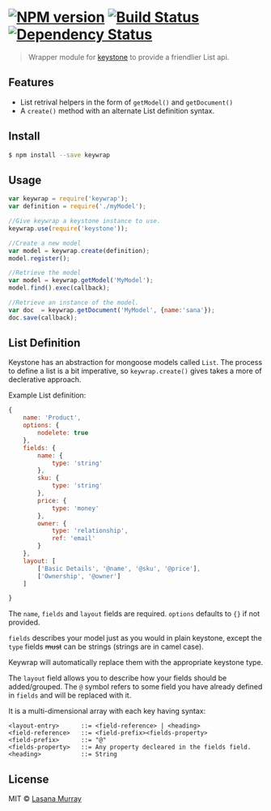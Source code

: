 
#  [![NPM version][npm-image]][npm-url] [![Build Status][travis-image]][travis-url] [![Dependency Status][daviddm-url]][daviddm-image]

> Wrapper module for [keystone](http://keystonejs.com) to provide a friendlier List api.

## Features
* List retrival helpers in the form of `getModel()` and `getDocument()`
* A `create()` method with an alternate List definition syntax.

## Install

```sh
$ npm install --save keywrap
```

## Usage

```js
var keywrap = require('keywrap');
var definition = require('./myModel');

//Give keywrap a keystone instance to use.
keywrap.use(require('keystone'));

//Create a new model
var model = keywrap.create(definition);
model.register();

//Retrieve the model 
var model = keywrap.getModel('MyModel');
model.find().exec(callback);

//Retrieve an instance of the model.
var doc  = keywrap.getDocument('MyModel', {name:'sana'});
doc.save(callback);

```

## List Definition

Keystone has an abstraction for mongoose models called `List`. The process to define a list is a bit imperative,
so `keywrap.create()` gives takes a more of declerative
approach.

Example List definition:

```javascript
{
	name: 'Product',
	options: {
		nodelete: true
	},
	fields: {
		name: {
			type: 'string'
		},
		sku: {
			type: 'string'
		},
		price: {
			type: 'money'
		},
		owner: {
			type: 'relationship',
			ref: 'email'
		}
	},
	layout: [
		['Basic Details', '@name', '@sku', '@price'],
		['Ownership', '@owner']
	]

}


```

The `name`, `fields` and `layout` fields are required. `options` defaults to `{}` if not provided.

`fields` describes your model just as you would in 
plain keystone, except the `type` fields ~~must~~ can be strings
(strings are in camel case).

Keywrap will automatically replace them with the appropriate keystone type. 

The `layout` field allows you to describe how your fields should be added/grouped.
The `@` symbol refers to some field you have already defined in
`fields` and will be replaced with it.

It is a multi-dimensional array with each key having syntax:

    <layout-entry>      ::= <field-reference> | <heading>
    <field-reference>   ::= <field-prefix><fields-property>
    <field-prefix>      ::= "@"
    <fields-property>   ::= Any property decleared in the fields field.
    <heading>           ::= String
 




## License

MIT © [Lasana Murray](http://trinistorm.org)


[npm-url]: https://npmjs.org/package/keywrap
[npm-image]: https://badge.fury.io/js/keywrap.svg
[travis-url]: https://travis-ci.org/metasansana/keywrap
[travis-image]: https://travis-ci.org/metasansana/keywrap.svg?branch=master
[daviddm-url]: https://david-dm.org/metasansana/keywrap.svg?theme=shields.io
[daviddm-image]: https://david-dm.org/metasansana/keywrap
